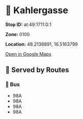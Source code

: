 # 🚉 Kahlergasse


**Stop ID:** at:49:1711:0:1

**Zone:** 0100

**Location:** 48.2136891, 16.5163799

[Open in Google Maps](https://www.google.com/maps?q=48.2136891,16.5163799)

## 🚆 Served by Routes

### 🚌 Bus
- 98A
- 98A
- 98A
- 98A